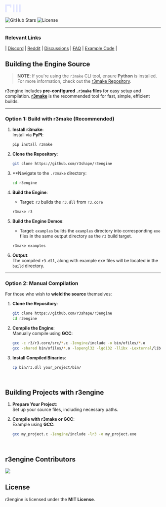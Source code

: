 ![r3engine](r3/assets/r3-sticker.png)

![GitHub Stars](https://img.shields.io/github/stars/r3shape/r3engine?style=for-the-badge&label=stars&labelColor=black&color=white)
![License](https://img.shields.io/badge/mit-badge?style=for-the-badge&logo=mit&logoColor=white&label=License&labelColor=black&color=white)

---

### Relevant Links
| [Discord](https://discord.gg/kreGBCVsQQ) | [Reddit](https://www.reddit.com/r/r3engineEngine/) | [Discussions](https://github.com/r3shape/r3engine/discussions) | [FAQ](https://github.com/r3shape/r3engine/wiki/r3engine-FAQ) | [Example Code](https://github.com/r3shape/r3engine/tree/main/examples) |  


## Building the Engine Source

> **NOTE**: If you're using the `r3make` CLI tool, ensure **Python** is installed. For more information, check out the [r3make Repository](https://github.com/r3shape/r3make).

r3engine includes **pre-configured `.r3make` files** for easy setup and compilation. **[r3make](https://github.com/r3shape/r3make)** is the recommended tool for fast, simple, efficient builds.

---

### Option 1: Build with **r3make** (Recommended)

1. **Install r3make**:  
   Install via **PyPI**:  
   ```bash
   pip install r3make
   ```

2. **Clone the Repository**:  
   ```bash
   git clone https://github.com/r3shape/r3engine
   ```

3. **Navigate to the `.r3make` directory:
   ```bash
   cd r3engine
   ```

4. **Build the Engine**:  
   - Target: `r3` builds the `r3.dll` from `r3.core`
   ```bash
   r3make r3
   ```
5. **Build the Engine Demos**:  
   - Target: `examples` builds the `examples` directory into corresponding `exe` files in the same output directory as the `r3` build target.
   ```bash
   r3make examples
   ```

5. **Output**:  
   The compiled `r3.dll`, along with example exe files will be located in the `build` directory.

---

### Option 2: Manual Compilation

For those who wish to **wield the source** themselves:

1. **Clone the Repository**:  
   ```bash
   git clone https://github.com/r3shape/r3engine
   cd r3engine
   ```

2. **Compile the Engine**:  
   Manually compile using **GCC**:  
   ```bash
   gcc -c r3/r3.core/src/*.c -Iengine/include -o bin/ofiles/*.o
   gcc -shared bin/ofiles/*.o -lopengl32 -lgdi32 -llibx -Lexternal/libx/bin -o build/r3engine.dll
   ```

3. **Install Compiled Binaries**:  
   ```bash
   cp bin/r3.dll your_project/bin/
   ```

<br>

## Building Projects with **r3engine**

1. **Prepare Your Project**:  
   Set up your source files, including necessary paths.

2. **Compile with r3make or GCC**:  
   Example using **GCC**:  
   ```bash
   gcc my_project.c -Iengine/include -lr3 -o my_project.exe
   ```

<br>

## r3engine Contributors

<a href="https://github.com/r3shape/r3engine/graphs/contributors">
  <img src="https://contrib.rocks/image?repo=r3shape/r3engine"/>
</a>

<br>

## License

r3engine is licensed under the **MIT License**.
